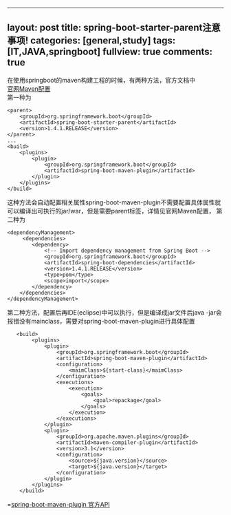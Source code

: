 
---
layout: post
title: spring-boot-starter-parent注意事项!
categories: [general,study]
tags: [IT,JAVA,springboot]
fullview: true
comments: true
---

在使用springboot的maven构建工程的时候，有两种方法，官方文档中  
<a href="http://docs.spring.io/spring-boot/docs/1.4.1.RELEASE/reference/htmlsingle/#using-boot-maven-parent-pom">官网Maven配置</a>  
第一种为  
```
<parent>
    <groupId>org.springframework.boot</groupId>
    <artifactId>spring-boot-starter-parent</artifactId>
    <version>1.4.1.RELEASE</version>
</parent>
...
<build>
    <plugins>
        <plugin>
            <groupId>org.springframework.boot</groupId>
            <artifactId>spring-boot-maven-plugin</artifactId>
        </plugin>
    </plugins>
</build>
```  
这种方法会自动配置相关属性spring-boot-maven-plugin不需要配置具体属性就可以编译出可执行的jar/war，但是需要parent标签，详情见官网Maven配置，
第二种为   
```
<dependencyManagement>
     <dependencies>
        <dependency>
            <!-- Import dependency management from Spring Boot -->
            <groupId>org.springframework.boot</groupId>
            <artifactId>spring-boot-dependencies</artifactId>
            <version>1.4.1.RELEASE</version>
            <type>pom</type>
            <scope>import</scope>
        </dependency>
    </dependencies>
</dependencyManagement>
```  
第二种方法，配置后再IDE(eclipse)中可以执行，但是编译成jar文件后java -jar会报错没有mainclass，需要对spring-boot-maven-plugin进行具体配置  
```
   <build>
        <plugins>
            <plugin>
                <groupId>org.springframework.boot</groupId>
                <artifactId>spring-boot-maven-plugin</artifactId>
                <configuration>
                    <maimClass>${start-class}</maimClass>
                </configuration>
                <executions>
                    <execution>
                        <goals>
                            <goal>repackage</goal>
                        </goals>
                    </execution>
                </executions>
            </plugin>
            <plugin>
                <groupId>org.apache.maven.plugins</groupId>
                <artifactId>maven-compiler-plugin</artifactId>
                <version>3.1</version>
                <configuration>
                    <source>${java.version}</source>
                    <target>${java.version}</target>
                </configuration>
            </plugin>
        </plugins>
    </build>
```
=[spring-boot-maven-plugin 官方API][1]


  [1]: http://docs.spring.io/spring-boot/docs/current/maven-plugin/usage.html
